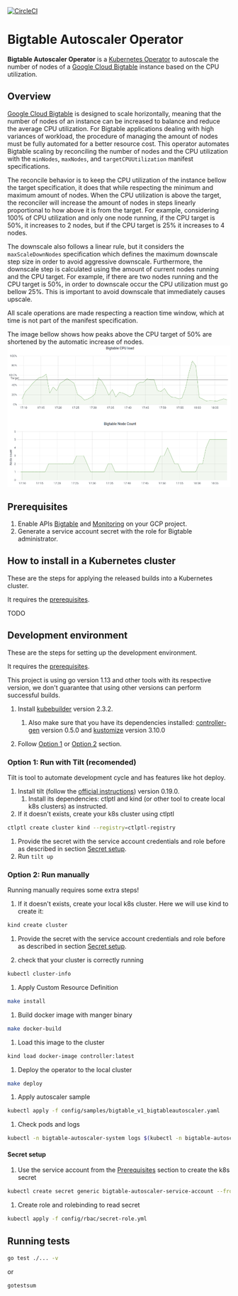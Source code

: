 [![CircleCI](https://circleci.com/gh/ResultadosDigitais/bigtable-autoescaler-operator/tree/master.svg?style=svg)](https://app.circleci.com/pipelines/github/ResultadosDigitais/bigtable-autoscaler-operator?branch=master)

# Bigtable Autoscaler Operator 
**Bigtable Autoscaler Operator** is a [Kubernetes Operator](https://coreos.com/operators/) to autoscale the number of nodes of a [Google Cloud Bigtable](https://cloud.google.com/bigtable) instance based on the CPU utilization.

## Overview
[Google Cloud Bigtable](https://cloud.google.com/bigtable) is designed to scale horizontally, meaning that the number of nodes of an instance can be increased to balance and reduce the average CPU utilization.
For Bigtable applications dealing with high variances of workload, the procedure of managing the amount of nodes must be fully automated for a better resource cost.
This operator automates Bigtable scaling by reconciling the number of nodes and the CPU utilization with the `minNodes`, `maxNodes`, and `targetCPUUtilization` manifest specifications.

The reconcile behavior is to keep the CPU utilization of the instance bellow the target specification, it does that while respecting the minimum and maximum amount of nodes.
When the CPU utilization is above the target, the reconciler will increase the amount of nodes in steps linearly proportional to how above it is from the target.
For example, considering 100% of CPU utilization and only one node running, if the CPU target is 50%, it increases to 2 nodes, but if the CPU target is 25% it increases to 4 nodes.

The downscale also follows a linear rule, but it considers the `maxScaleDownNodes` specification which defines the maximum downscale step size in order to avoid aggressive downscale.
Furthermore, the downscale step is calculated using the amount of current nodes running and the CPU target. For example, if there are two nodes running and the CPU target is 50%, in order to downscale
occur the CPU utilization must go bellow 25%. This is important to avoid downscale that immediately causes upscale.

All scale operations are made respecting a reaction time window, which at time is not part of the manifest specification.

The image bellow shows how peaks above the CPU target of 50% are shortened by the automatic increase of nodes.
![Bigtable CPU utilization and nodes count](cpu_scaling.png "Autoscaling on CPU utilization.")

## Prerequisites
1. Enable APIs [Bigtable](https://cloud.google.com/bigtable/docs/access-control) and [Monitoring](https://cloud.google.com/monitoring/api/enable-api) on your GCP project.
1. Generate a service account secret with the role for Bigtable administrator.

## How to install in a Kubernetes cluster
These are the steps for applying the released builds into a Kubernetes cluster.

It requires the [prerequisites](#prerequisites).

TODO

## Development environment
These are the steps for setting up the development environment. 

It requires the [prerequisites](#prerequisites).

This project is using go version 1.13 and other tools with its respective version, we don't guarantee that using other versions can perform successful builds.

1. Install [kubebuilder](https://book.kubebuilder.io/quick-start.html#installation) version 2.3.2. 
    1. Also make sure that you have its dependencies installed: [controller-gen](https://github.com/kubernetes-sigs/controller-tools/) version 0.5.0 and [kustomize](https://kubectl.docs.kubernetes.io/installation/kustomize/) version 3.10.0 

1. Follow [Option 1](#option-1) or [Option 2](#option-2) section.

### Option 1: Run with Tilt (recomended)
Tilt is tool to automate development cycle and has features like hot deploy.

1. Install tilt (follow the [official instructions](https://docs.tilt.dev/install.html)) version 0.19.0. 
   1. Install its dependencies: ctlptl and kind (or other tool to create local k8s clusters) as instructed.
1. If it doesn't exists, create your k8s cluster using ctlptl

``` sh
ctlptl create cluster kind --registry=ctlptl-registry
```
1. Provide the secret with the service account credentials and role before as described in section [Secret setup](#secret-setup).
1. Run `tilt up`

### Option 2: Run manually
Running manually requires some extra steps!

1. If it doesn't exists, create your local k8s cluster. Here we will use kind to create it:

```sh
kind create cluster
```

1. Provide the secret with the service account credentials and role before as described in section [Secret setup](#secret-setup).

1. check that your cluster is correctly running

```sh
kubectl cluster-info
```

1. Apply Custom Resource Definition
```sh
make install
```

1. Build docker image with manger binary
``` sh
make docker-build
```

1. Load this image to the cluster
```sh
kind load docker-image controller:latest
```

1. Deploy the operator to the local cluster
```sh
make deploy
```

1. Apply autoscaler sample
```sh
kubectl apply -f config/samples/bigtable_v1_bigtableautoscaler.yaml
```

1. Check pods and logs
```sh
kubectl -n bigtable-autoscaler-system logs $(kubectl -n bigtable-autoscaler-system get pods | tail -n1 | cut -d ' ' -f1) --all-containers
```


#### Secret setup
1. Use the service account from the [Prerequisites](#prerequisites) section to create the k8s secret
```sh
kubectl create secret generic bigtable-autoscaler-service-account --from-file=service-account=./your_service_account.json
```

1. Create role and rolebinding to read secret
```sh
kubectl apply -f config/rbac/secret-role.yml
```

## Running tests
```sh
go test ./... -v
```
 or
 
 ```sh
gotestsum
 ```
